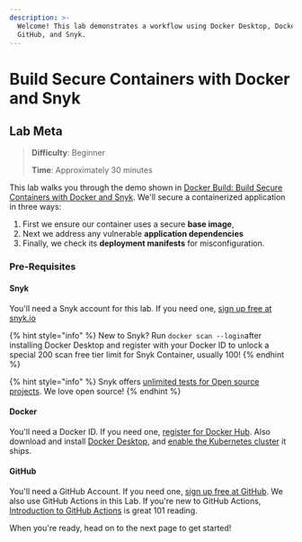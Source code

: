 ```yaml
---
description: >-
  Welcome! This lab demonstrates a workflow using Docker Desktop, Docker Hub,
  GitHub, and Snyk.
---
```


# Build Secure Containers with Docker and Snyk

## Lab Meta

> **Difficulty**: Beginner
>
> **Time**: Approximately 30 minutes

This lab walks you through the demo shown in [Docker Build: Build Secure Containers with Docker and Snyk](https://www.youtube.com/watch?v=RGCHHaYP9Lw). We'll secure a containerized application in three ways:

1. First we ensure our container uses a secure **base image**,
2. Next we address any vulnerable **application dependencies**
3. Finally, we check its **deployment manifests** for misconfiguration.

### Pre-Requisites <a id="pre-requisites"></a>

#### Snyk

You'll need a Snyk account for this lab. If you need one, [sign up free at snyk.io](https://snyk.co/SnykDockerAcademy)

{% hint style="info" %}
New to Snyk? Run `docker scan --login`after installing Docker Desktop and register with your Docker ID to unlock a special 200 scan free tier limit for Snyk Container, usually 100!
{% endhint %}

{% hint style="info" %}
Snyk offers [unlimited tests for Open source projects](https://snyk.io/blog/snyk-projects-now-free/). We love open source!
{% endhint %}

#### Docker

You'll need a Docker ID. If you need one, [register for Docker Hub](https://hub.docker.com/signup). Also download and install [Docker Desktop](https://www.docker.com/products/docker-desktop), and [enable the Kubernetes cluster](https://birthday.play-with-docker.com/kubernetes-docker-desktop/) it ships.

#### GitHub

You'll need a GitHub Account. If you need one, [sign up free at GitHub](https://github.com/join). We also use GitHub Actions in this Lab. If you're new to GitHub Actions, [Introduction to GitHub Actions](https://docs.github.com/en/actions/learn-github-actions/introduction-to-github-actions) is great 101 reading.

When you're ready, head on to the next page to get started!

